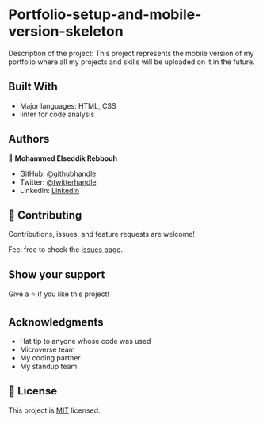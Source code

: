 # Portfolio-setup-and-mobile-version-skeleton
 Description of the project: 
    This project represents the mobile version of my portfolio where all my projects and skills will be uploaded on it in the future.


## Built With

- Major languages: HTML, CSS
- linter for code analysis


## Authors

👤 **Mohammed Elseddik Rebbouh**

- GitHub: [@githubhandle](https://github.com/githubhandle)
- Twitter: [@twitterhandle](https://twitter.com/twitterhandle)
- LinkedIn: [LinkedIn](https://linkedin.com/in/linkedinhandle)

## 🤝 Contributing

Contributions, issues, and feature requests are welcome!

Feel free to check the [issues page](../../issues/).

## Show your support

Give a ⭐️ if you like this project!

## Acknowledgments

- Hat tip to anyone whose code was used
- Microverse team 
- My coding partner
- My standup team

## 📝 License

This project is [MIT](./MIT.md) licensed.